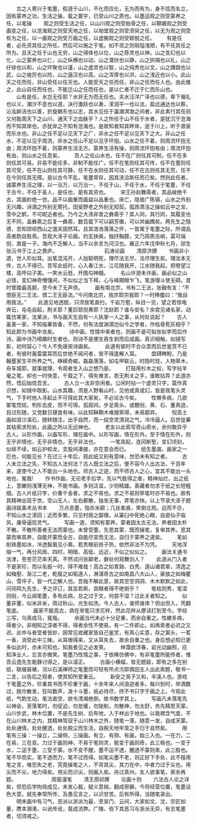 <!-- { "loadSidebar": true } -->
　　古之人寄兴于笔墨，假道于山川，不化而应化，无为而有为，身不炫而名立，因有蒙养之功，生活之操，载之寰宇，已受山川之质也。以墨运观之则受蒙养之任，以笔操
　　观之则受生活之任，以山川观之则受胎骨之任，以鞹皴观之则受画变之任，以沧海观之则受天地之任，以坳堂观之则受须臾之任，以无为观之则受有为之任，以一画观之则受万画之任，以虚腕观之则受颖脱之任。
　　有是任者，必先资其任之所任，然后可以施之于笔。如不资之则局隘浅陋，有不任其任之所为。且天之任于山也无穷，山之得体也以位，山之荐灵也以神，山之变幻也以化，山之蒙养也以仁，山之纵横也以动，山之潜伏也以静，山之拱揖也以礼，山之纡徐也以和，山之环聚也以谨，山之虚灵也以智，山之纯秀也以文，山之蹲跳也以武，山之峻厉也以险，山之逼汉也以高，山之浑厚也以洪，山之浅近也以小。此山天之任而任，非山受任以任天也。人能受天之任而任，非山之任而任人也。由此推之，此山自任而任也，不能迁山之任而任也，是以仁者不迁于仁而乐山也。
　　山有是任，水岂无任耶？水非无为而无任也。夫水汪洋广泽也以德，卑下循礼也以义，潮汐不息也以道，决行激跃也以勇，潆洄平一也以法，盈远通达也以察，沁泓鲜洁也以善，折旋朝东也以志，其水见任于瀛潮溟渤之间者，非此素行其任则又何能周天下之山川，通天下之血脉乎？人之所任于山不任于水者，是犹沉于沧海而不知其岸也，亦犹岸之不知有沧海也。是故知者知其畔岸，逝于川上，听于源泉而乐水也。非山之任不足以见天下之广，非水之任不足以见天下之大。非山之任水，不足以见乎周流，非水之任山不足以见乎环抱。山水之任不着，则周流环抱无由；周流环抱不着，则蒙养生活无方。蒙养生活有操，则周流环抱有由；周流环抱有由，则山水之任息矣。
　　吾人之任山水也，任不在广则任其可制，任不在多则任其可易。非易不能任多，非制不能任广。任不在笔则任其可传，任不在墨则任其可受，任不在山则任其可静，任不在水则任其可动，任不在古则任其无荒，任不在今则任其无障。是以古今不乱，笔墨常存，因其浃洽斯任而已矣。然则此任者，诚蒙养生活之理，以一治万，以万治一，不任于山，不任于水，不任于笔墨，不任于古今，不任于圣人，是任也，是有其资也。
　　宋王孙赵舞斋者，其品峻绝千古，其画妙绝一世。品不以画重而画益以品重也。床亡，隐居广陈镇，山水之外别无兴趣，诗酒之外别无寄托，田叟野老之外别无知契。孤昂肃洁之操如云中之龙、雪中之鹤，不可昵近者也。乃今之大涤非昔之彝斋乎？其人同，其行同，其履变也无不同，盖彝斋之后复一彝斋，数百载下可以嗣芳徽，可以并幽躅矣。两先生之隐德，吾知颉顽西山之饿夫固然耳。且其浩浩落落之怀，一皆寓于笔墨之际，所谓品高者韵自胜焉。吾观大涤子论画，钓玄抉奥，独抒胸臆，文乃简质古峭，莫可端倪，直是一子。海内不乏解人，当不以余言为河汉也。雍正六年戊申秋七月，邱生张沅书于江上之畏庐。
　　
　　
　　
　　石涛论画
　　清原济撰
　　书画非小道，世人形似耳。出笔混沌开，人拙聪明死，理尽法无尽，法尽理生矣。理法本无传，古人不得已。吾写此纸时，心入春江水，江花随我开，江水随我起。把卷望江楼，高呼曰子美。一笑水云低，开图勾神髓。
　　名山许游未许画，画必似之山必怪，变幻神奇懵懂间，不似似之当下拜。心与峰期眼乍飞，笔游理斗使无碍。昔时曾踏最高巅，至今未了无声债。
　　画有南北宗，书有二王法，张融有言：“不恨臣无二王法，恨二王无臣法。”今问南北宗，我宗耶宗我耶？一时捧腹曰：“我自用我法。”
　　此道见地透脱，只须放笔直扫，千岩万壑，纵目一览，望之若惊电奔云，屯屯自起，荆关耶？董巨耶倪黄耶？沈赵耶？谁与安名？余尝见诸名家，动辄仿某家，法某派，书与画天生自有一人执掌一人之事，从何处说起？
　　古人虽善一家，不知临摹皆备，不然，何有法度渊源岂似今之学者，作枯骨死灰相乎？知此即为书画中龙矣。
　　诗中画，性情中来者也，则画不是可拟张拟李而后作诗。画中诗乃境趣时生者也，则诗不是便生吞生剥而后成画。真识相触，如镜写影，初何容心？今人不免唐突诗画矣。
　　此道有彼时不合众意而后世鉴赏不已者，有彼时轰雷震耳而后世绝不闻问者，皆不得逢解人耳。
　　盘礴睥睨，乃是翰墨家生平所养之气，峥嵘奇崛，磊磊落落，如屯甲联云，时隐时现，人物草木，舟车城郭，就事就理，令观者生入山之想乃是。
　　打鼓用杉木之权，写字拈羊毫之笔，却也一时快意，千载之下，得失难言。若无荆关之手，谁敢拈弄？此道亦然，悟后始信吾言。
　　古人立一法非空闲者。公闲时拈一个虚灵只字，莫作真识想，如镜中取影。山水其趣，须是人野看山时，见他或真或幻，皆是我笔头灵气，下手时他人寻起止不可得此其大家矣，不必论古今矣。
　　性懒多病，几欲冢笔焚砚，刳形去皮，而不可得。孤寂间，步足斋头，或覩倪、黄、石、董真迹，目过形随，又觉数日寝食有味。以此知靺鞘木难搜索得，未易鄙弃。
　　倪高士画如浪沙溪石，随转随注，出乎自然，而一段空灵清润之气，冷冷逼人。后世徒摹其枯索求险处，此画之所以无远神也。
　　老友以此索写奇山奇水，余何敢异乎古人。以形作画，以画写形，理在画中。以形写画，情在形外。至于情在形外，则无乎非情也，无乎非情也，无乎非法也。
　　一笔突起，连冈断堑，变幻顷刻，似续不续，如云护蛟龙，支股间凑接，亦在意会而已。
　　纸生墨漏，画家之一厄也，何能见长？在过三十年后，观此纸又别有意味，世恐未有知之者。
　　古人未立法之先，不知古人法何法？古人既立法之后，便不容今人出古法，千百年来，遂使今之人不能出一头地也。师古人之迹，而不师古人之心，宜其不能出一头地也，冤哉!
　　作书作画，无论老手后学，先以气胜得之者，精神灿烂，出之纸上，意嫩则浅薄无神，不能书画。多则泛滥，少则精雄。善藏者勿求于纸之长短粗细。古人片纸只字，价重千金者，求之不易也。求之不易则举笔时亦不易也。故有其精神出现于世。空山无人，左右都散，独坐无事，弄笔亦快。以上节录大涤子题画诗跋美术丛书本
　　万点恶墨，恼杀米颠；几丝柔痕，笑倒北苑。远而不合，不知山水之潆回；近而多繁，只见村居之鄙俚。从窠臼中死绝心眼，自是仙子临风，庸骨逼现灵气。
　　写画一道，须知有蒙养。蒙者因太古无法，养者因太朴不散。不散所善者无法而蒙也。未曾受墨，先思其蒙，既而操笔，复审其养。思其蒙而审其养，自能开蒙而全古，自能尽变而无法，自归于蒙养之道矣。
　　笔如削铁墨如冰，冷透鬓眉见小乘。若贵眼前些子热，依然非法不为凭。
　　天地浑熔一气，再分风雨、四时，明暗、高低、远近，不似之似似之。
　　画法关通书法津，苍苍茫茫率天真。不然试问张颠老，僻处何观舞剑人？
　　此道从门入者不是家珍，而以名振一时，得不难哉！高古之如青谿、白秃、道山诸君辈，清逸之如梅壑、渐江二老，乾瘦之如垢道人，淋漓奇古之如南昌八大山人，豪放之如梅瞿山、雪坪子，皆一代之解人也。吾独不解此意，故其空空洞洞、木木默默之如此，问讯鸣九先生，予之评订，其旨若斯，具眼者得不绝倒乎？
　　笔枯则秀，笔湿则俗，今云阆笔墨，多有此病，总之过于文，何尝不湿？过此关者知之。
　　似董非董，似米非米，雨过秋山，光生如洗。今人古人，谁师谁体？但出但入，凭翻笔底。
　　画家不能高古，病在举笔只求花样，然此花样从摩诘打到至今。字经三写，乌焉成马，冤哉。
　　余画当代未必十分足重，而余自重之。性嫩多病，得者少。非相知之深者不得，得者余性不使易，有一二件即止。如再索者必迟之又迟。此中与者受者皆妙，因常见收藏家皆自己鉴赏，有真心实意，存之案头，一茗一香，消受此中三昧。从耳根得来，又从耳失去，故余自重之也。身后想必知已更多似此时，亦未可知也，知我者见之必发笑。
　　林霭欲浮春，岩光动幽照，应知净业人，忘言亦微笑。笔墨乃性情之事，于依稀仿佛中，有非笔墨所能传者，惟吾云逸先生能静讨得之，是以请正。
　　古画小横幅，皆无题跋，即有之多在别纸，联缀装裱，况以石溪禅师之笔墨而可轻有所点污耶偶田主人出此索题，敬书一二言，以告后之观者，使其知所爱重云。
　　新安之吴子又和，丰溪人也。游戏于笔墨之外，珍重其书而不珍重于画，十余年来人间浪迹者多。每兴到时，举酒数过，脱巾散发，狂叫数声，泼十斗墨，纸必待尽，终不书只字于画之上。今观此纸，气韵生动，笔法直空，欲令清湘绝倒，故书数字其上。
　　写画凡未落笔先以神会，至落笔时，勿促迫，勿怠缓，勿陡削，勿散神，勿太舒，务先精思天蒙，山川步武，林木位置，不是先生树、后布地，入于林出于地也。以我襟含气度，不在山川林木之内，其精神驾驭于山川林木之外，随笔一落，随意一发，自成天蒙。处处通情，处处醒透，处处脱尘而生活，自脱天地牢笼之手归于自然矣。
　　用笔有三操：一操立，二操侧，三操画。有立、有侧、有画，始三入也。一在力，二在易，三在变。力过于画则神，不易于笔则灵，能变于画则奇，此三格也。一变于水，二运于墨，三受于蒙。水不变不醒，墨不运不透，醒透不蒙则素，此三胜也。笔不华而实，笔不透而力，笔不过而得。如笔尖墨不老，则正好下手处，此不擅用笔之言，唯恐失之老，究竟操笔之人，不背其尖，其力在中，中者力过于尖也。用尖而不尖，地力得矣。用尖而识尖，则画入矣。舟过真州，友人欲事笔，索余再题。
　　
　　
　　雨窗漫笔
　　清王原祁撰
　　论画十则
　　六法古人论之详矣，但恐后学拘局成见，未发心裁，疑义意揣，翻成邪僻。今将经营位置，笔墨设色大意，就先奉常所传，及愚见言之，以识甘苦。后有所得，当随笔录出。
　　明末画中有习气，恶派以浙派为最，至吴门、云间，大家如文、沈，宗匠如董，赝本溷淆，以讹传讹，竟成流弊。广陵、伯下其恶习与浙派无异，有志笔墨者，切须戒之。
